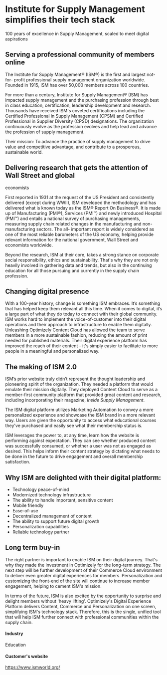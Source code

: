 # Institute for Supply Management simplifies their tech stack

100 years of excellence in Supply Management, scaled to meet digital aspirations

## Serving a professional community of members online

The Institute for Supply Management® (ISM®) is the first and largest not-for-
profit professional supply management organization worldwide. Founded in 1915,
ISM has over 50,000 members across 100 countries.

For more than a century, Institute for Supply Management® (ISM) has impacted
supply management and the purchasing profession through best in class education,
certification, leadership development and research. Thousands have received
ISM's coveted certifications including the Certified Professional in Supply
Management (CPSM) and Certified Professional in Supplier Diversity (CPSD)
designations. The organization continuously evolve as the profession evolves and
help lead and advance the profession of supply management.

Their mission: To advance the practice of supply management to drive value and
competitive advantage, and contribute to a prosperous, sustainable world.

## Delivering research that gets the attention of Wall Street and global

economists

First reported in 1931 at the request of the US President and consistently
delivered (except during WWII), ISM developed the methodology and has delivered
what is known today as the ISM® Report On Business®. It is made up of
Manufacturing (PMI®), Services (PMI™) and newly introduced Hospital (PMI™) and
entails a national survey of purchasing managements, measuring supply chain
related changes in the manufacturing and non-manufacturing sectors. The all-
important report is widely considered as one of the most reliable barometers of
the US economy, helping provide relevant information for the national
government, Wall Street and economists worldwide.

Beyond the research, ISM at their core, takes a strong stance on corporate
social responsibility, ethics and sustainability. That's why they are not only
heavily involved in gathering data and trends, but also in the continuing
education for all those pursuing and currently in the supply chain profession.

## Changing digital presence

With a 100-year history, change is something ISM embraces. It’s something that
has helped keep them relevant all this time. When it comes to digital, it’s a
large part of what they do today to connect with their global community. ISM
works hard to implement the voice-of-customer into their digital operations and
their approach to infrastructure to enable them digitally. Unleashing Optimizely
Content Cloud has allowed the team to serve members in a more sustainable
fashion, reducing the amount of print needed for published materials. Their
digital experience platform has improved the reach of their content - it's
simply easier to facilitate to more people in a meaningful and personalized way.

## The making of ISM 2.0

ISM’s prior website truly didn’t represent the thought leadership and pioneering
spirit of the organization. They needed a platform that would emulate their
mission digitally. They deployed Content Cloud to serve as a member-first
community platform that provided great content and research, including
incorporating their magazine, _Inside Supply Management_.

The ISM digital platform utilizes Marketing Automation to convey a more
personalized experience and showcase the ISM brand in a more relevant way. Users
are given the opportunity to access what educational courses they've purchased
and easily see what their membership status is.

ISM leverages the power to, at any time, learn how the website is performing
against expectation. They can see whether produced content was successfully
consumed, or whether a user was not as engaged as desired. This helps inform
their content strategy by dictating what needs to be done in the future to drive
engagement and overall membership satisfaction.

## Why ISM are delighted with their digital platform:

- Technology peace-of-mind
- Modernized technology infrastructure
- The ability to handle important, sensitive content
- Mobile friendly
- Ease-of-use
- Decentralized management of content
- The ability to support future digital growth
- Personalization capabilities
- Reliable technology partner

## Long term buy-in

The right partner is important to enable ISM on their digital journey. That's
why they made the investment in Optimizely for the long-term strategy. The next
step will be further development of their Commerce Cloud environment to deliver
even greater digital experiences for members. Personalization and customizing
the front-end of the site will continue to increase member engagement, helping
to cement ISM's mission.

In terms of the future, ISM is also excited by the opportunity to surprise and
delight members without 'heavy lifting'. Optimizely's Digital Experience
Platform delivers Content, Commerce and Personalization on one screen,
simplifying ISM's technology stack. Therefore, this is the single, unified tool
that will help ISM further connect with professional communities within the
supply chain.

#### Industry

Education

#### Customer's website

https://www.ismworld.org/
